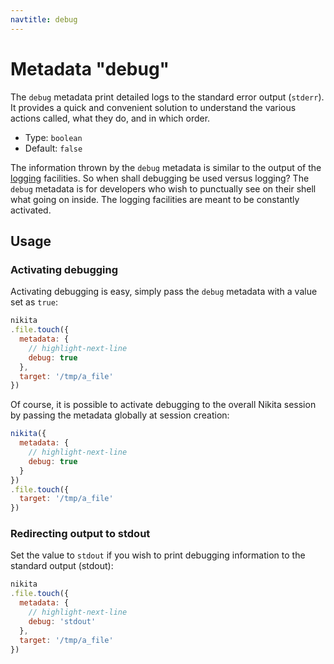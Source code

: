 ```yaml
---
navtitle: debug
---
```


# Metadata "debug"

The `debug` metadata print detailed logs to the standard error output (`stderr`). It provides a quick and convenient solution to understand the various actions called, what they do, and in which order.

* Type: `boolean`
* Default: `false`

The information thrown by the `debug` metadata is similar to the output of the [logging](/current/usages/loging_debugging/) facilities. So when shall debugging be used versus logging? The `debug` metadata is for developers who wish to punctually see on their shell what going on inside. The logging facilities are meant to be constantly activated.

## Usage

### Activating debugging

Activating debugging is easy, simply pass the `debug` metadata with a value set as `true`:

```js
nikita
.file.touch({
  metadata: {
    // highlight-next-line
    debug: true
  },
  target: '/tmp/a_file'
})
```

Of course, it is possible to activate debugging to the overall Nikita session by passing the metadata globally at session creation:

```js
nikita({
  metadata: {
    // highlight-next-line
    debug: true
  }
})
.file.touch({
  target: '/tmp/a_file'
})
```

### Redirecting output to stdout

Set the value to `stdout` if you wish to print debugging information to the standard output (stdout):

```js
nikita
.file.touch({
  metadata: {
    // highlight-next-line
    debug: 'stdout'
  },
  target: '/tmp/a_file'
})
```

